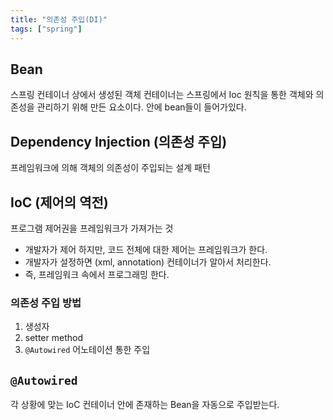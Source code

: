```yaml
---
title: "의존성 주입(DI)"
tags: ["spring"]
---
```


## Bean 
스프링 컨테이너 상에서 생성된 객체 
컨테이너는 스프링에서 Ioc 원칙을 통한 객체와 의존성을 관리하기 위해 만든 요소이다. 안에 bean들이 들어가있다.

## Dependency Injection (의존성 주입)
프레임워크에 의해 객체의 의존성이 주입되는 설계 패턴

## IoC (제어의 역전)
프로그램 제어권을 프레임워크가 가져가는 것

- 개발자가 제어 하지만, 코드 전체에 대한 제어는 프레임워크가 한다.
- 개발자가 설정하면 (xml, annotation) 컨테이너가 알아서 처리한다.
- 즉, 프레임워크 속에서 프로그래밍 한다.

### 의존성 주입 방법
1. 생성자
2. setter method
3. `@Autowired` 어노테이션 통한 주입

## `@Autowired`
각 상황에 맞는 IoC 컨테이너 안에 존재하는 Bean을 자동으로 주입받는다.


<!--stackedit_data:
eyJoaXN0b3J5IjpbLTE2NDU0NjMsLTExNjI1NTY3MjhdfQ==
-->
